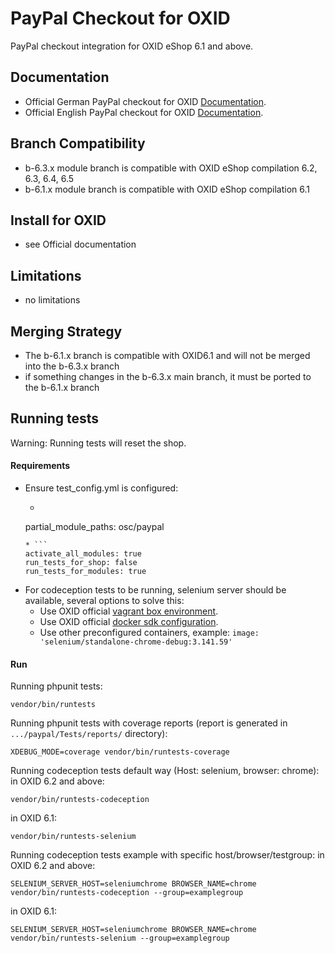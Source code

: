 # PayPal Checkout for OXID

PayPal checkout integration for OXID eShop 6.1 and above.

## Documentation

* Official German PayPal checkout for OXID [Documentation](https://docs.oxid-esales.com/modules/paypal-checkout/de/latest/).
* Official English PayPal checkout for OXID [Documentation](https://docs.oxid-esales.com/modules/paypal-checkout/en/latest/).

## Branch Compatibility

* b-6.3.x module branch is compatible with OXID eShop compilation 6.2, 6.3, 6.4, 6.5
* b-6.1.x module branch is compatible with OXID eShop compilation 6.1

## Install for OXID

* see Official documentation

## Limitations

* no limitations

## Merging Strategy

* The b-6.1.x branch is compatible with OXID6.1 and will not be merged into the b-6.3.x branch
* if something changes in the b-6.3.x main branch, it must be ported to the b-6.1.x branch

## Running tests

Warning: Running tests will reset the shop.

#### Requirements
* Ensure test_config.yml is configured:
    * ```
    partial_module_paths: osc/paypal
    ```
    * ```
    activate_all_modules: true
    run_tests_for_shop: false
    run_tests_for_modules: true
    ```
* For codeception tests to be running, selenium server should be available, several options to solve this:
    * Use OXID official [vagrant box environment](https://github.com/OXID-eSales/oxvm_eshop).
    * Use OXID official [docker sdk configuration](https://github.com/OXID-eSales/docker-eshop-sdk).
    * Use other preconfigured containers, example: ``image: 'selenium/standalone-chrome-debug:3.141.59'``

#### Run

Running phpunit tests:
```
vendor/bin/runtests
```

Running phpunit tests with coverage reports (report is generated in ``.../paypal/Tests/reports/`` directory):
```
XDEBUG_MODE=coverage vendor/bin/runtests-coverage
```

Running codeception tests default way (Host: selenium, browser: chrome):
in OXID 6.2 and above:
```
vendor/bin/runtests-codeception
```
in OXID 6.1:
```
vendor/bin/runtests-selenium
```

Running codeception tests example with specific host/browser/testgroup:
in OXID 6.2 and above:
```
SELENIUM_SERVER_HOST=seleniumchrome BROWSER_NAME=chrome vendor/bin/runtests-codeception --group=examplegroup
```
in OXID 6.1:
```
SELENIUM_SERVER_HOST=seleniumchrome BROWSER_NAME=chrome vendor/bin/runtests-selenium --group=examplegroup
```
